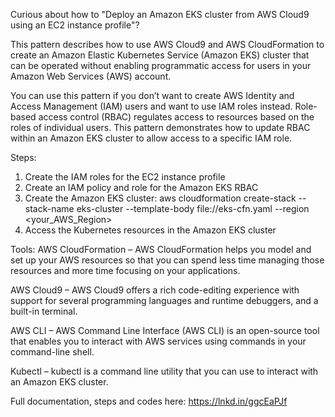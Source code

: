 Curious about how to "Deploy an Amazon EKS cluster from AWS Cloud9 using an EC2 instance profile"?

This pattern describes how to use AWS Cloud9 and AWS CloudFormation to create an Amazon Elastic Kubernetes Service (Amazon EKS) cluster that can be operated without enabling programmatic access for users in your Amazon Web Services (AWS) account.

You can use this pattern if you don’t want to create AWS Identity and Access Management (IAM) users and want to use IAM roles instead. Role-based access control (RBAC) regulates access to resources based on the roles of individual users. This pattern demonstrates how to update RBAC within an Amazon EKS cluster to allow access to a specific IAM role.


Steps:
1) Create the IAM roles for the EC2 instance profile
2) Create an IAM policy and role for the Amazon EKS RBAC
3) Create the Amazon EKS cluster:
aws cloudformation create-stack --stack-name eks-cluster --template-body file://eks-cfn.yaml --region <your_AWS_Region>
4) Access the Kubernetes resources in the Amazon EKS cluster

Tools:
AWS CloudFormation – AWS CloudFormation helps you model and set up your AWS resources so that you can spend less time managing those resources and more time focusing on your applications.

AWS Cloud9 – AWS Cloud9 offers a rich code-editing experience with support for several programming languages and runtime debuggers, and a built-in terminal.

AWS CLI – AWS Command Line Interface (AWS CLI) is an open-source tool that enables you to interact with AWS services using commands in your command-line shell.

Kubectl – kubectl is a command line utility that you can use to interact with an Amazon EKS cluster.

Full documentation, steps and codes here: https://lnkd.in/ggcEaPJf
